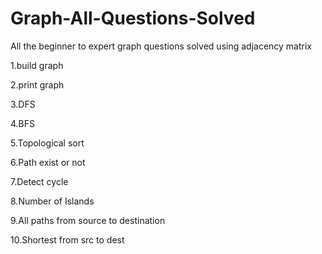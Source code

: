 # Graph-All-Questions-Solved
All the beginner to expert graph questions solved using adjacency matrix


1.build graph

2.print graph

3.DFS

4.BFS

5.Topological sort

6.Path exist or not

7.Detect cycle

8.Number of Islands

9.All paths from source to destination

10.Shortest from src to dest
 

